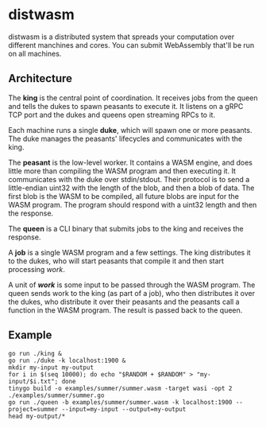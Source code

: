 # distwasm

distwasm is a distributed system that spreads your computation over different manchines and cores. You can submit WebAssembly that'll be run on all machines.

## Architecture

The **king** is the central point of coordination. It receives jobs from the queen and tells the dukes to spawn peasants to execute it. It listens on a gRPC TCP port and the dukes and queens open streaming RPCs to it.

Each machine runs a single **duke**, which will spawn one or more peasants. The duke manages the peasants' lifecycles and communicates with the king.

The **peasant** is the low-level worker. It contains a WASM engine, and does little more than compiling the WASM program and then executing it. It communicates with the duke over stdin/stdout. Their protocol is to send a little-endian uint32 with the length of the blob, and then a blob of data. The first blob is the WASM to be compiled, all future blobs are input for the WASM program. The program should respond with a uint32 length and then the response.

The **queen** is a CLI binary that submits jobs to the king and receives the response.

A **job** is a single WASM program and a few settings. The king distributes it to the dukes, who will start peasants that compile it and then start processing *work*.

A unit of ***work*** is some input to be passed through the WASM program. The queen sends work to the king (as part of a job), who then distributes it over the dukes, who distribute it over their peasants and the peasants call a function in the WASM program. The result is passed back to the queen.

## Example

```
go run ./king &
go run ./duke -k localhost:1900 &
mkdir my-input my-output
for i in $(seq 10000); do echo "$RANDOM + $RANDOM" > "my-input/$i.txt"; done
tinygo build -o examples/summer/summer.wasm -target wasi -opt 2 ./examples/summer/summer.go
go run ./queen -b examples/summer/summer.wasm -k localhost:1900 --project=summer --input=my-input --output=my-output
head my-output/*
```
